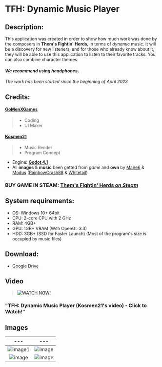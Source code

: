 # TFH: Dynamic Music Player

## Description:
This application was created in order to show how much work was done by the composers in **Them's Fightin' Herds**, in terms of _dynamic_ music. 
It will be a discovery for new listeners, and for those who already know about it, they will be able to use this application to listen to their favorite tracks. 
You can also combine character themes. 
#### **_We recommend using headphones_**.


_The work has been started since the beginning of April 2023_


## Credits:
#### [GoMenXGames](https://github.com/GoMenXGames)
> - Coding
> - UI Maker

#### [Kosmen21](https://www.youtube.com/c/Kosmen21)
> - Music Render
> - Program Concept

- Engine: [**Godot 4.1**](https://godotengine.org/)
- All **images** & **music** been getted from _game_ and **own** by [Mane6](https://www.mane6.com/) & [Modus](https://modusgames.com/) ([RainbowCrash88](https://www.youtube.com/RainbowCrash88) & [Whitetail](https://www.youtube.com/@WhitetailMusic))

### BUY GAME IN STEAM: [Them's Fightin' Herds _on Steam_](https://store.steampowered.com/app/574980/Thems_Fightin_Herds/)

## System requirements:
- OS: Windows 10+ 64bit
- CPU: 2-core CPU with 2 GHz
- RAM: 4GB+
- GPU: 1GB+ VRAM (With OpenGL 3.3)
- HDD: 3GB+ (SSD for Faster Launch) (Most of the program's size is occupied by music files)

## Download:
-  [Google Drive](https://drive.google.com/drive/folders/1e-sJHB-511NZR43Xj7vNI6uiOwyd2lsa?usp=drive_link)

## Video

> [![WATCH NOW!](http://img.youtube.com/vi/B5D9NRB6o7I/0.jpg)](http://www.youtube.com/watch?v=B5D9NRB6o7I "YouTube video - Click to Watch!")
### "TFH: Dynamic Music Player \(Kosmen21's video\) - Click to Watch!"

## Images
| --- | --- |
| :---: | :---: |
| ![image1](https://github.com/GoMenXGames/TFH-Dynamic-Music-Player/assets/46220650/cab3e437-76d0-4829-b9e7-8eaa86e30311) | ![image](https://github.com/GoMenXGames/TFH-Dynamic-Music-Player/assets/46220650/1841a730-72c3-4fff-990f-d54919acba01) |
| ![image](https://github.com/GoMenXGames/TFH-Dynamic-Music-Player/assets/46220650/c5f111aa-7291-43e9-ade2-4ab9097959cd) | ![image](https://github.com/GoMenXGames/TFH-Dynamic-Music-Player/assets/46220650/b9a75fc7-9f95-463d-876f-9a136cbc7ed7) | 
